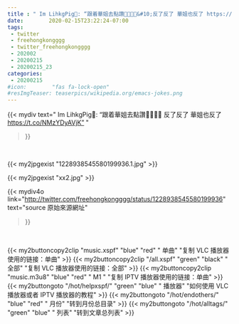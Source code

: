 ```yaml
---
title : " Im LihkgPig🐽: “跟着華姐去點讚🥳🥳🥳🥳&#10;反了反了 華姐也反了 https://t.co/NMzYDyAVjK”  "
date:        2020-02-15T23:22:24-07:00
tags:
 - twitter
 - freehongkongggg
 - twitter_freehongkongggg
 - 202002
 - 20200215
 - 20200215_23
categories:
 - 20200215
#icon:        "fas fa-lock-open"
#resImgTeaser: teaserpics/wikipedia.org/emacs-jokes.png
---
```


{{< mydiv text=" Im LihkgPig🐽: “跟着華姐去點讚🥳🥳🥳🥳&#10;反了反了 華姐也反了 https://t.co/NMzYDyAVjK”  "
>}}
<br>


 {{< my2jpgexist "1228938545580199936.1.jpg" >}}<br> 

{{< my2jpgexist "xx2.jpg" >}}<br>


{{< mydiv4o link="http://twitter.com/freehongkongggg/status/1228938545580199936"
text="source 原始來源網址"
>}}


<br>



{{< my2buttoncopy2clip "music.xspf"        "blue"   "red"    " 单曲"  "复制 VLC 播放器使用的链接：单曲" >}} {{< my2buttoncopy2clip "/all.xspf"         "green"  "black"  " 全部"  "复制 VLC 播放器使用的链接：全部" >}} {{< my2buttoncopy2clip "music.m3u8"        "blue"   "red"    " M1 "    "复制 IPTV 播放器使用的链接：单曲" >}} {{< my2buttongoto      "/hot/helpxspf/"    "green"  "blue"   " 播放器" "如何使用 VLC 播放器或者 IPTV 播放器的教程" >}} {{< my2buttongoto      "/hot/endothers/"   "blue"   "red"    " 月份"   "转到月份总目录" >}} {{< my2buttongoto      "/hot/alltags/"     "green"  "blue"   " 列表"   "转到文章总列表" >}} 

